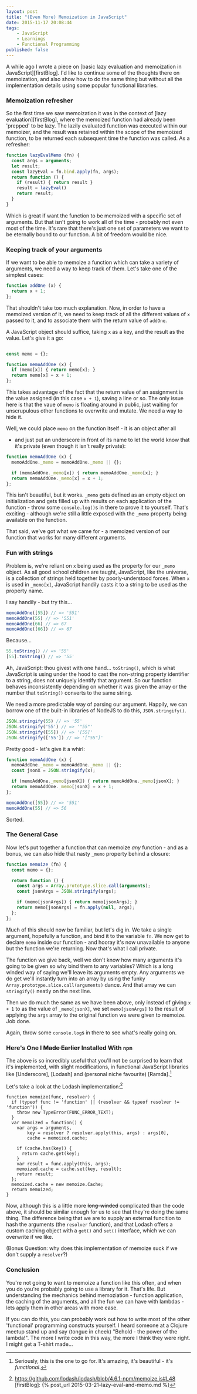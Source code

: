 ```yaml
---
layout: post
title: "(Even More) Memoization in JavaScript"
date: 2015-11-17 20:08:44
tags:
    - JavaScript
    - Learnings
    - Functional Programming
published: false
---
```


A while ago I wrote a piece on [basic lazy evaluation and memoization in
JavaScript][firstBlog]. I'd like to continue some of the thoughts there on
memoization, and also show how to do the same thing but without all the
implementation details using some popular functional libraries.

### Memoization refresher

So the first time we saw memoization it was in the context of [lazy
evaluation][firstBlog], where the memoized function had already been 'prepped'
to be lazy. The lazily evaluated function was executed within our memoizer, and
the result was retained within the scope of the memoized function, to be
returned each subsequent time the function was called. As a refresher:

```javascript
function lazyEvalMemo (fn) {
  const args = arguments;
  let result;
  const lazyEval = fn.bind.apply(fn, args);
  return function () {
    if (result) { return result }
    result = lazyEval()
    return result;
  }
}
```

Which is great if want the function to be memoized with a specific set of
arguments. But that isn't going to work all of the time - probably not even most
of the time. It's rare that there's just one set of parameters we want to be
eternally bound to our function. A bit of freedom would be nice.

### Keeping track of your arguments

If we want to be able to memoize a function which can take a variety of
arguments, we need a way to keep track of them. Let's take one of the simplest
cases:

```javascript
function addOne (x) {
  return x + 1;
};
```

That shouldn't take too much explanation. Now, in order to have a memoized
version of it, we need to keep track of all the different values of `x` passed
to it, and to associate them with the return value of `addOne`.

A JavaScript object should suffice, taking `x` as a key, and the result as the
value. Let's give it a go:

```javascript

const memo = {};

function memoAddOne (x) {
  if (memo[x]) { return memo[x]; }
  return memo[x] = x + 1;
};
```

This takes advantage of the fact that the return value of an assignment is the
value assigned (in this case `x + 1`), saving a line or so. The only issue here
is that the vaue of `memo` is floating around in public, just waiting for
unscrupulous other functions to overwrite and mutate. We need a way to hide it.

Well, we could place `memo` on the function itself - it is an object after all
- and just put an underscore in front of its name to let the world know that
it's private (even though it isn't really private):

```javascript
function memoAddOne (x) {
  memoAddOne._memo = memoAddOne._memo || {};

  if (memoAddOne._memo[x]) { return memoAddOne._memo[x]; }
  return memoAddOne._memo[x] = x + 1;
};
```

This isn't beautiful, but it works. `_memo` gets defined as an empty object on
initialization and gets filled up with results on each application of the
function - throw some `console.log()`s in there to prove it to yourself. That's
exciting - although we're still a little exposed with the `_memo` property being
available on the function.

That said, we've got what we came for - a memoized version of our function that
works for many different arguments.

### Fun with strings

Problem is, we're reliant on `x` being used as the property for our `_memo`
object. As all good school children are taught, JavaScript, like the universe,
is a collection of strings held together by poorly-understood forces. When `x`
is used in `_memo[x]`, JavaScript handily casts it to a string to be used as the
property name.

I say handily - but try this...

```javascript
memoAddOne([55]) // => '551'
memoAddOne(55) // => '551'
memoAddOne(66) // => 67
memoAddOne([66]) // => 67
```

Because...

```javascript
55.toString() // => '55'
[55].toString() // => '55'
```

Ah, JavaScript: thou givest with one hand... `toString()`, which is what
JavaScript is using under the hood to cast the non-string property identifier to
a string, does not uniquely identify that argument. So our function behaves
inconsistently depending on whether it was given the array or the number that
`toString()` converts to the same string.

We need a more predictable way of parsing our argument. Happily, we can borrow
one of the built-in libraries of NodeJS to do this, `JSON.stringify()`.

```javascript
JSON.stringify(55) // => '55'
JSON.stringify('55') // => '"55"'
JSON.stringify([55]) // => '[55]'
JSON.stringify(['55']) // => '["55"]'
```

Pretty good - let's give it a whirl:

```javascript
function memoAddOne (x) {
  memoAddOne._memo = memoAddOne._memo || {};
  const jsonX = JSON.stringify(x);

  if (memoAddOne._memo[jsonX]) { return memoAddOne._memo[jsonX]; }
  return memoAddOne._memo[jsonX] = x + 1;
};

memoAddOne([55]) // => '551'
memoAddOne(55) // => 56
```

Sorted.

### The General Case

Now let's put together a function that can memoize _any_ function - and as
a bonus, we can also hide that nasty `_memo` property behind a closure:

```javascript
function memoize (fn) {
  const memo = {};

  return function () {
    const args = Array.prototype.slice.call(arguments);
    const jsonArgs = JSON.stringify(args);

    if (memo[jsonArgs]) { return memo[jsonArgs]; }
    return memo[jsonArgs] = fn.apply(null, args);
  };
};
```

Much of this should now be familiar, but let's dig in. We take a single
argument, hopefully a function, and bind it to the variable `fn`. We now get to
declare `memo` inside our function - and hooray it's now unavailable to anyone
but the function we're returning. Now that's what I call private.

The function we give back, well we don't know how many arguments it's going to
be given so why bind them to any variables? Which is a long winded way of saying
we'll leave its arguments empty. Any arguments we do get we'll instantly turn
into an array by using the funky `Array.prototype.slice.call(arguments)` dance.
And that array we can `stringify()` neatly on the next line.

Then we do much the same as we have been above, only instead of giving `x + 1`
to as the value of `_memo[jsonX]`, we set `memo[jsonArgs]` to the result of
applying the `args` array to the original function we were given to memoize. Job
done.

Again, throw some `console.log`s in there to see what's really going on.

### Here's One I <del>Made Earlier</del> Installed With `npm`

The above is so incredibly useful that you'll not be surprised to learn that
it's implemented, with slight modifications, in functional JavaScript libraries
like [Underscore], [Lodash] and (personal niche favourite) [Ramda].[^1]

Let's take a look at the Lodash implementation:[^2]

```
function memoize(func, resolver) {
  if (typeof func != 'function' || (resolver && typeof resolver != 'function')) {
    throw new TypeError(FUNC_ERROR_TEXT);
  }
  var memoized = function() {
    var args = arguments,
        key = resolver ? resolver.apply(this, args) : args[0],
        cache = memoized.cache;

    if (cache.has(key)) {
      return cache.get(key);
    }
    var result = func.apply(this, args);
    memoized.cache = cache.set(key, result);
    return result;
  };
  memoized.cache = new memoize.Cache;
  return memoized;
}
```

Now, although this is a little more <del>long-winded</del> complicated than the
code above, it should be similar enough for us to see that they're doing the
same thing. The difference being that we are to supply an external funcition to
hash the arguments (the `resolver` function), and that Lodash offers a custom
caching object with a `get()` and `set()` interface, which we can overwrite if
we like.

(Bonus Question: why does this implementation of memoize suck if we don't supply
a `resolver`?)

### Conclusion

You're not going to want to memoize a function like this often, and when you do
you're probably going to use a library for it. That's life. But understanding
the mechanics behind memoziation - function application, the caching of the
arguments, and all the fun we can have with lambdas - lets apply them in other
areas with more ease.

If you can do this, you can probably work out how to write most of the other
'functional' programming constructs yourself. I heard someone at a Clojure
meetup stand up and say (tongue in cheek) "Behold - the power of the lambda!".
The more I write code in this way, the more I think they were right. I might get
a T-shirt made...

[^1]: Seriously, this is the one to go for. It's amazing, it's beautiful - it's _functional_.
[^2]: https://github.com/lodash/lodash/blob/4.6.1-npm/memoize.js#L48
[firstBlog]: {% post_url 2015-03-21-lazy-eval-and-memo.md %}
